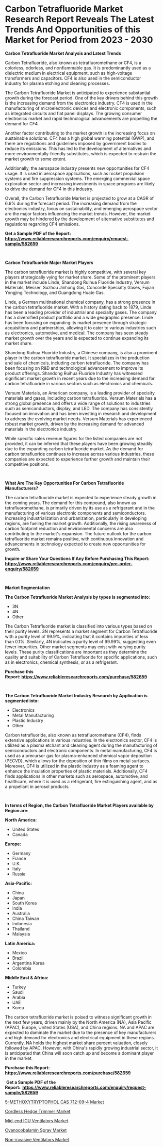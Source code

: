 <p><h1>Carbon Tetrafluoride Market Research Report Reveals The Latest Trends And Opportunities of this Market for Period from 2023 - 2030</h1></p><p><strong>Carbon Tetrafluoride Market Analysis and Latest Trends</strong></p>
<p><p>Carbon Tetrafluoride, also known as tetrafluoromethane or CF4, is a colorless, odorless, and nonflammable gas. It is predominantly used as a dielectric medium in electrical equipment, such as high-voltage transformers and capacitors. CF4 is also used in the semiconductor industry for plasma etching and cleaning processes.</p><p>The Carbon Tetrafluoride Market is anticipated to experience substantial growth during the forecast period. One of the key drivers behind this growth is the increasing demand from the electronics industry. CF4 is used in the manufacturing of microelectronic devices and electronic components, such as integrated circuits and flat panel displays. The growing consumer electronics market and rapid technological advancements are propelling the demand for CF4.</p><p>Another factor contributing to the market growth is the increasing focus on sustainable solutions. CF4 has a high global warming potential (GWP), and there are regulations and guidelines imposed by government bodies to reduce its emissions. This has led to the development of alternatives and more environmentally-friendly substitutes, which is expected to restrain the market growth to some extent.</p><p>Additionally, the aerospace industry presents new opportunities for CF4 usage. It is used in aerospace applications, such as rocket propulsion systems and fire suppression systems. The emerging commercial space exploration sector and increasing investments in space programs are likely to drive the demand for CF4 in this industry.</p><p>Overall, the Carbon Tetrafluoride Market is projected to grow at a CAGR of 6.9% during the forecast period. The increasing demand from the electronics industry, focus on sustainability, and emerging aerospace sector are the major factors influencing the market trends. However, the market growth may be hindered by the development of alternative substitutes and regulations regarding CF4 emissions.</p></p>
<p><strong>Get a Sample PDF of the Report:&nbsp; <a href="https://www.reliableresearchreports.com/enquiry/request-sample/582659">https://www.reliableresearchreports.com/enquiry/request-sample/582659</a></strong></p>
<p>&nbsp;</p>
<p><strong>Carbon Tetrafluoride Major Market Players</strong></p>
<p><p>The carbon tetrafluoride market is highly competitive, with several key players strategically vying for market share. Some of the prominent players in the market include Linde, Shandong Ruihua Fluoride Industry, Versum Materials, Messer, Suzhou Jinhong Gas, Concorde Specialty Gases, Fujian Yongjing Technology, and Guangdong Huate Gas.</p><p>Linde, a German multinational chemical company, has a strong presence in the carbon tetrafluoride market. With a history dating back to 1879, Linde has been a leading provider of industrial and specialty gases. The company has a diversified product portfolio and a wide geographic presence. Linde has been focusing on expanding its market presence through strategic acquisitions and partnerships, allowing it to cater to various industries such as electronics, automotive, and medical. The company has seen steady market growth over the years and is expected to continue expanding its market share.</p><p>Shandong Ruihua Fluoride Industry, a Chinese company, is also a prominent player in the carbon tetrafluoride market. It specializes in the production and sale of chemicals, including carbon tetrafluoride. The company has been focusing on R&D and technological advancement to improve its product offerings. Shandong Ruihua Fluoride Industry has witnessed significant market growth in recent years due to the increasing demand for carbon tetrafluoride in various sectors such as electronics and chemicals.</p><p>Versum Materials, an American company, is a leading provider of specialty materials and gases, including carbon tetrafluoride. Versum Materials has a strong global presence and offers a wide range of solutions to industries such as semiconductors, display, and LED. The company has consistently focused on innovation and has been investing in research and development to address the evolving market needs. Versum Materials has experienced robust market growth, driven by the increasing demand for advanced materials in the electronics industry.</p><p>While specific sales revenue figures for the listed companies are not provided, it can be inferred that these players have been growing steadily due to the expanding carbon tetrafluoride market. As the demand for carbon tetrafluoride continues to increase across various industries, these companies are expected to experience further growth and maintain their competitive positions.</p></p>
<p>&nbsp;</p>
<p><strong>What Are The Key Opportunities For Carbon Tetrafluoride Manufacturers?</strong></p>
<p><p>The carbon tetrafluoride market is expected to experience steady growth in the coming years. The demand for this compound, also known as tetrafluoromethane, is primarily driven by its use as a refrigerant and in the manufacturing of various electronic components and semiconductors. Increasing industrialization and urbanization, particularly in developing regions, are fueling the market growth. Additionally, the rising awareness of carbon footprint reduction and environmental concerns are also contributing to the market's expansion. The future outlook for the carbon tetrafluoride market remains positive, with continuous innovation and advancements in technology expected to create new opportunities for growth.</p></p>
<p><strong>Inquire or Share Your Questions If Any Before Purchasing This Report: <a href="https://www.reliableresearchreports.com/enquiry/pre-order-enquiry/582659">https://www.reliableresearchreports.com/enquiry/pre-order-enquiry/582659</a></strong></p>
<p>&nbsp;</p>
<p><strong>Market Segmentation</strong></p>
<p><strong>The Carbon Tetrafluoride Market Analysis by types is segmented into:</strong></p>
<p><ul><li>3N</li><li>4N</li><li>Other</li></ul></p>
<p><p>The Carbon Tetrafluoride market is classified into various types based on their purity levels. 3N represents a market segment for Carbon Tetrafluoride with a purity level of 99.9%, indicating that it contains impurities of less than 0.1%. Similarly, 4N indicates a purity level of 99.99%, suggesting even fewer impurities. Other market segments may exist with varying purity levels. These purity classifications are important as they determine the quality and suitability of Carbon Tetrafluoride for specific applications, such as in electronics, chemical synthesis, or as a refrigerant.</p></p>
<p><strong>Purchase this Report:&nbsp;<a href="https://www.reliableresearchreports.com/purchase/582659">https://www.reliableresearchreports.com/purchase/582659</a></strong></p>
<p>&nbsp;</p>
<p><strong>The Carbon Tetrafluoride Market Industry Research by Application is segmented into:</strong></p>
<p><ul><li>Electronics</li><li>Metal Manufacturing</li><li>Plastic Industry</li><li>Other</li></ul></p>
<p><p>Carbon tetrafluoride, also known as tetrafluoromethane (CF4), finds extensive applications in various industries. In the electronics sector, CF4 is utilized as a plasma etchant and cleaning agent during the manufacturing of semiconductors and electronic components. In metal manufacturing, CF4 is used as a precursor gas for plasma-enhanced chemical vapor deposition (PECVD), which allows for the deposition of thin films on metal surfaces. Moreover, CF4 is utilized in the plastic industry as a foaming agent to enhance the insulation properties of plastic materials. Additionally, CF4 finds applications in other markets such as aerospace, automotive, and healthcare, where it is used as a refrigerant, fire extinguishing agent, and as a propellant in aerosol products.</p></p>
<p>&nbsp;</p>
<p><strong>In terms of Region, the Carbon Tetrafluoride Market Players available by Region are:</strong></p>
<p>
    <p> <strong> North America: </strong>
        <ul>
            <li>United States</li>
            <li>Canada</li>
        </ul>
        </p> 
    <p> <strong> Europe: </strong>
        <ul>
            <li>Germany</li>
            <li>France</li>
            <li>U.K.</li>
            <li>Italy</li>
            <li>Russia</li>
        </ul>
        </p> 
    <p> <strong> Asia-Pacific: </strong>
        <ul>
            <li>China</li>
            <li>Japan</li>
            <li>South Korea</li>
            <li>India</li>
            <li>Australia</li>
            <li>China Taiwan</li>
            <li>Indonesia</li>
            <li>Thailand</li>
            <li>Malaysia</li>
        </ul>
        </p> 
    <p> <strong> Latin America: </strong>
        <ul>
            <li>Mexico</li>
            <li>Brazil</li>
            <li>Argentina Korea</li>
            <li>Colombia</li>
        </ul>
        </p> 
    <p> <strong> Middle East & Africa: </strong>
        <ul>
            <li>Turkey</li>
            <li>Saudi</li>
            <li>Arabia</li>
            <li>UAE</li>
            <li>Korea</li>
        </ul>
    </p>
    </p>
<p><p>The carbon tetrafluoride market is poised to witness significant growth in the next few years, driven mainly by the North America (NA), Asia Pacific (APAC), Europe, United States (USA), and China regions. NA and APAC are expected to dominate the market due to the presence of key manufacturers and high demand for electronics and electrical equipment in these regions. Currently, NA holds the highest market share percent valuation, closely followed by APAC. However, with China's rapidly growing industrial sector, it is anticipated that China will soon catch up and become a dominant player in the market.</p></p>
<p><strong>Purchase this Report: <a href="https://www.reliableresearchreports.com/purchase/582659">https://www.reliableresearchreports.com/purchase/582659</a></strong></p>
<p>&nbsp;<strong>Get a Sample PDF of the Report:&nbsp;&nbsp;<a href="https://www.reliableresearchreports.com/enquiry/request-sample/582659">https://www.reliableresearchreports.com/enquiry/request-sample/582659</a></strong></p>
<p><strong></strong></p>
<p><p><a href="https://github.com/gshchiplitsov/Market-Research-Report-List-1/blob/main/5-methoxytryptophol-cas-712-09-4-market.md">5-METHOXYTRYPTOPHOL CAS 712-09-4 Market</a></p><p><a href="https://medium.com/@lavernacole2023/cordless-hedge-trimmer-market-size-growth-forecast-2023-2030-5302a97b9a93">Cordless Hedge Trimmer Market</a></p><p><a href="https://www.linkedin.com/pulse/mid-end-icu-ventilators-market-size-share-amp-trends-analysis/">Mid-end ICU Ventilators Market</a></p><p><a href="https://github.com/ambrozg/Market-Research-Report-List-1/blob/main/cyanocobalamin-spray-market.md">Cyanocobalamin Spray Market</a></p><p><a href="https://www.linkedin.com/pulse/non-invasive-ventilators-market-research-report-unlocks/">Non-invasive Ventilators Market</a></p></p>